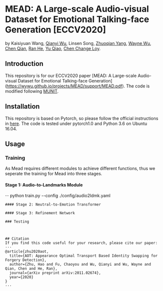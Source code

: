 # MEAD: A Large-scale Audio-visual Dataset for Emotional Talking-face Generation [ECCV2020]
by Kaisiyuan Wang, [Qianyi Wu](https://wuqianyi.top/), Linsen Song, [Zhuoqian Yang](https://yzhq97.github.io/), [Wayne Wu](https://wywu.github.io/), [Chen Qian](https://scholar.google.com/citations?user=AerkT0YAAAAJ&hl=en), [Ran He](https://scholar.google.com/citations?user=ayrg9AUAAAAJ&hl=en), [Yu Qiao](https://scholar.google.com/citations?user=gFtI-8QAAAAJ&hl=en), [Chen Change Loy](http://personal.ie.cuhk.edu.hk/~ccloy/).
## Introduction
This repository is for our ECCV2020 paper [MEAD: A Large-scale Audio-visual Dataset for Emotional Talking-face Generation] (https://wywu.github.io/projects/MEAD/support/MEAD.pdf). The code is modified following [MUNIT](https://github.com/NVlabs/MUNIT).
## Installation 
This repository is based on Pytorch, so please follow the official instructions in [here](https://pytorch.org/). The code is tested under pytorch1.0 and Python 3.6 on Ubuntu 16.04.

## Usage
### Training
As Mead requires different modules to achieve different functions, thus we seperate the training for Mead into three stages.
#### Stage 1: Audio-to-Landmarks Module
···
python train.py --config ./config/audio2ldmk.yaml
```
#### Stage 2: Neutral-to-Emotion Transformer

#### Stage 3: Refinement Network

### Testing



## Citation
If you find this code useful for your research, please cite our paper:
···
@article{zhu2020aot,
  title={AOT: Appearance Optimal Transport Based Identity Swapping for Forgery Detection},
  author={Zhu, Hao and Fu, Chaoyou and Wu, Qianyi and Wu, Wayne and Qian, Chen and He, Ran},
  journal={arXiv preprint arXiv:2011.02674},
  year={2020}
}
···
